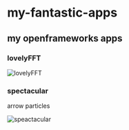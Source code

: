 # my-fantastic-apps

## my openframeworks apps


### lovelyFFT

![lovelyFFT](https://user-images.githubusercontent.com/445226/143584450-875caad9-5949-4dcb-a2b1-1e05e3cbd228.png "lovelyFFT screenshot")

### spectacular 

arrow particles

![speactacular](https://user-images.githubusercontent.com/445226/143585149-ce32ef72-7231-4c74-9647-c2fda3752a21.png "arrow particles")



